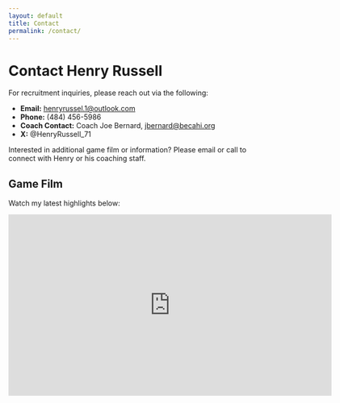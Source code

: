 ```yaml
---
layout: default
title: Contact
permalink: /contact/
---
```

# Contact Henry Russell

For recruitment inquiries, please reach out via the following:

- **Email:** henryrussel.1@outlook.com
- **Phone:** (484) 456-5986
- **Coach Contact:** Coach Joe Bernard, jbernard@becahi.org
- **X:** @HenryRussell_71

Interested in additional game film or information? Please email or call to connect with Henry or his coaching staff.

## Game Film

Watch my latest highlights below:

<iframe src='https://www.hudl.com/embed/video/3/19470506/674118702b1d32398302e0b7' width='640' height='360' frameborder='0' allowfullscreen></iframe>


